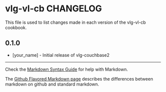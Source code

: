 vlg-vl-cb CHANGELOG
=======================

This file is used to list changes made in each version of the vlg-vl-cb cookbook.

0.1.0
-----
- [your_name] - Initial release of vlg-couchbase2

- - -
Check the [Markdown Syntax Guide](http://daringfireball.net/projects/markdown/syntax) for help with Markdown.

The [Github Flavored Markdown page](http://github.github.com/github-flavored-markdown/) describes the differences between markdown on github and standard markdown.
